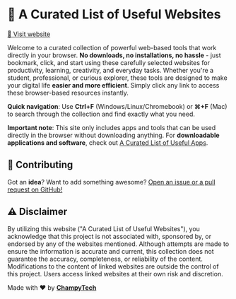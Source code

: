 # 🔨 A Curated List of Useful Websites

<a href="https://champytech.github.io/useful-websites/">🔗 Visit website</a>

Welcome to a curated collection of powerful web-based tools that work directly in your browser. <b>No downloads, no installations, no hassle</b> - just bookmark, click, and start using these carefully selected websites for productivity, learning, creativity, and everyday tasks. Whether you're a student, professional, or curious explorer, these tools are designed to make your digital life <b>easier and more efficient</b>. Simply click any link to access these browser-based resources instantly.

<b>Quick navigation</b>: Use <b>Ctrl+F</b> (Windows/Linux/Chromebook) or <b>⌘+F</b> (Mac) to search through the collection and find exactly what you need.

<b>Important note</b>: This site only includes apps and tools that can be used directly in the browser without downloading anything. For <b>downloadable applications and software</b>, check out <a href="https://champytech.github.io/useful-apps/">A Curated List of Useful Apps</a>.

## 🙏 Contributing
Got an <b>idea</b>? Want to add something awesome? <a href="." target="_blank">Open an issue or a pull request on GitHub!</a>

## ⚠️ Disclaimer
By utilizing this website ("A Curated List of Useful Websites"), you acknowledge that this project is not associated with, sponsored by, or endorsed by any of the websites mentioned. Although attempts are made to ensure the information is accurate and current, this collection does not guarantee the accuracy, completeness, or reliability of the content. Modifications to the content of linked websites are outside the control of this project. Users access linked websites at their own risk and discretion.

Made with ❤️ by <b><a href="https://github.com/ChampyTech" target="_blank">ChampyTech</a></b>